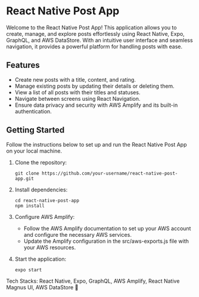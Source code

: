 # React Native Post App

Welcome to the React Native Post App! This application allows you to create, manage, and explore posts effortlessly using React Native, Expo, GraphQL, and AWS DataStore. With an intuitive user interface and seamless navigation, it provides a powerful platform for handling posts with ease.

## Features

- Create new posts with a title, content, and rating.
- Manage existing posts by updating their details or deleting them.
- View a list of all posts with their titles and statuses.
- Navigate between screens using React Navigation.
- Ensure data privacy and security with AWS Amplify and its built-in authentication.

## Getting Started

Follow the instructions below to set up and run the React Native Post App on your local machine.

1. Clone the repository:

   ```shell
   git clone https://github.com/your-username/react-native-post-app.git

2. Install dependencies:

   ```shell
   cd react-native-post-app
   npm install

3. Configure AWS Amplify:
    - Follow the AWS Amplify documentation to set up your AWS account and configure the necessary AWS services.
    - Update the Amplify configuration in the src/aws-exports.js file with your AWS resources.

4. Start the application:
    
    ```shell
    expo start

Tech Stacks: React Native, Expo, GraphQL, AWS Amplify, React Native Magnus UI, AWS DataStore 🚀

